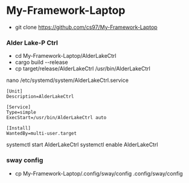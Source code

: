 # My-Framework-Laptop

* git clone https://github.com/cs97/My-Framework-Laptop

### Alder Lake-P Ctrl
* cd My-Framework-Laptop/AlderLakeCtrl
* cargo build --release
* cp target/release/AlderLakeCtrl /usr/bin/AlderLakeCtrl

nano /etc/systemd/system/AlderLakeCtrl.service
```
[Unit]
Description=AlderLakeCtrl

[Service]
Type=simple
ExecStart=/usr/bin/AlderLakeCtrl auto

[Install]
WantedBy=multi-user.target
```
systemctl start AlderLakeCtrl
systemctl enable AlderLakeCtrl

### sway config
* cp My-Framework-Laptop/.config/sway/config .config/sway/config
